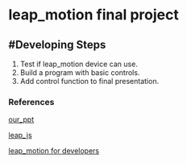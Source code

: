 # leap_motion final project

## #Developing Steps
1. Test if leap_motion device can use.
2. Build a program with basic controls.
3. Add control function to final presentation.

### References
[our_ppt](https://www.canva.com/design/DAF2FjIwo4c/ro0M585jEhGs9ekdUYk3eA/edit)

[leap_js](https://github.com/leapmotion)

[leap_motion for developers](https://developer.leapmotion.com)
